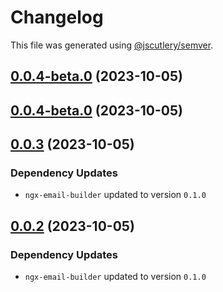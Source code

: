 # Changelog

This file was generated using [@jscutlery/semver](https://github.com/jscutlery/semver).

## [0.0.4-beta.0](https://github.com/wanoo21/ngb.email/compare/primeng-email-builder-0.0.3...primeng-email-builder-0.0.4-beta.0) (2023-10-05)



## [0.0.4-beta.0](https://github.com/wanoo21/ngb.email/compare/primeng-email-builder-0.0.3...primeng-email-builder-0.0.4-beta.0) (2023-10-05)



## [0.0.3](https://github.com/wanoo21/ngb.email/compare/primeng-email-builder-0.0.2...primeng-email-builder-0.0.3) (2023-10-05)

### Dependency Updates

* `ngx-email-builder` updated to version `0.1.0`


## [0.0.2](https://git.jetbrains.space/ngcomma/ngb/wlocalhost/compare/primeng-email-builder-0.0.1...primeng-email-builder-0.0.2) (2023-10-05)

### Dependency Updates

* `ngx-email-builder` updated to version `0.1.0`
